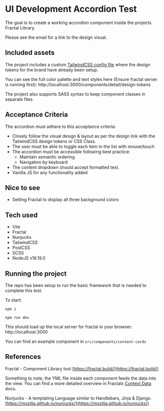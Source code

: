 # UI Development Accordion Test

The goal is to create a working accordion component inside the projects Fractal Library.

Please see the email for a link to the design visual.

## Included assets

The project includes a custom [TailwindCSS config file](https://tailwindcss.com/docs/configuration) where the design tokens for the brand have already been setup.

You can see the full color palette and text styles here (Ensure fractal server is running first): http://localhost:3000/components/detail/design-tokens

The project also supports SASS syntax to keep component classes in separate files.

## Acceptance Criteria

The accordion must adhere to this acceptance criteria:

- Closely follow the visual design & layout as per the design link with the TailwindCSS design tokens or CSS Class.
- The user must be able to toggle each item in the list with mouse/touch
- The accordion must be accessible following best practice:
  - Maintain semantic ordering
  - Navigation by keyboard
- The content dropdown should accept formatted text.
- Vanilla JS for any functionality added

## Nice to see

- Setting Fractal to display all three background colors

## Tech used

- Vite
- Fractal
- Nunjucks
- TailwindCSS
- PostCSS
- SCSS
- NodeJS v16.19.0

## Running the project

The repo has been setup to run the basic framework that is needed to complete this test.

To start:

```shell
npm i

npm run dev
```

This should load up the local server for fractal in your browser: http://localhost:3000

You can find an example component in `src/components/content-cards`

## References

Fractal - Component Library tool [https://fractal.build/](https://fractal.build/)

Something to note, the YML file inside each component feeds the data into the view. You can find a more detailed overview in Fractals [Context Data](https://fractal.build/guide/core-concepts/context-data.html) docs.

Nunjucks - A templating Language similar to Handlebars, Jinja & Django. [https://mozilla.github.io/nunjucks/](https://mozilla.github.io/nunjucks/)
